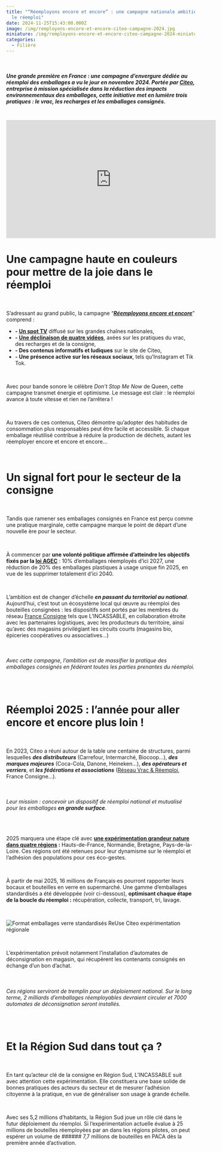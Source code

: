 ```yaml
---
title: "“Réemployons encore et encore” : une campagne nationale ambitieuse pour
  le réemploi"
date: 2024-11-25T15:43:00.000Z
image: /img/remployons-encore-et-encore-citeo-campagne-2024.jpg
miniature: /img/remployons-encore-et-encore-citeo-campagne-2024-miniature.jpg
categories:
  - Filière
---
```

<br>

##### Une grande première en France : une campagne d’envergure dédiée au réemploi des emballages a vu le jour en novembre 2024. Portée par [Citeo](https://www.citeo.com), entreprise à mission spécialisée dans la réduction des impacts environnementaux des emballages, cette initiative met en lumière trois pratiques : ***le vrac, les recharges et les emballages consignés*.**

<br>

<iframe width="560" height="315" src="https://www.youtube.com/embed/4M1SSX0jnxo?si=S3ZFvLcbZJvxVvlY" title="YouTube video player" frameborder="0" allow="accelerometer; autoplay; clipboard-write; encrypted-media; gyroscope; picture-in-picture; web-share" referrerpolicy="strict-origin-when-cross-origin" allowfullscreen></iframe>

<br>

# Une campagne haute en couleurs pour mettre de la joie dans le réemploi

<br>

S’adressant au grand public, la campagne “***[Réemployons encore et encore](https://v2.citeo.com/consommateurs-citoyens/encore-et-encore/?mtm_source=CRMONLR&mtm_medium=ONLR18&mtm_campaign=novembre2024)***” comprend : 

* **\-    [Un spot TV](https://youtu.be/4M1SSX0jnxo?si=S3ZFvLcbZJvxVvlY)** diffusé sur les grandes chaînes nationales,
* **\-    [Une déclinaison de quatre vidéos](https://www.youtube.com/playlist?list=PL_R5WljYpsrL_6Z5smxzy5_IbRogPcsyP)**, axées sur les pratiques du vrac, des recharges et de la consigne,
* **\-    Des contenus informatifs et ludiques** sur le site de Citeo,
* **\-    Une présence active sur les réseaux sociaux**, tels qu’Instagram et Tik Tok.

<br>

Avec pour bande sonore le célèbre *Don’t Stop Me Now* de Queen, cette campagne transmet énergie et optimisme. Le message est clair : le réemploi avance à toute vitesse et rien ne l’arrêtera ! 

<br>

Au travers de ces contenus, Citeo démontre qu’adopter des habitudes de consommation plus responsables peut être facile et accessible. Si chaque emballage réutilisé contribue à réduire la production de déchets, autant les réemployer encore et encore et encore…  

<br>

# Un signal fort pour le secteur de la consigne

<br>

Tandis que ramener ses emballages consignés en France est perçu comme une pratique marginale, cette campagne marque le point de départ d’une nouvelle ère pour le secteur. 

<br>

À commencer par **une volonté politique affirmée d’atteindre les objectifs fixés par la [loi AGEC](https://www.ecologie.gouv.fr/loi-anti-gaspillage-economie-circulaire)** : 10% d’emballages réemployés d’ici 2027, une réduction de 20% des emballages plastiques à usage unique fin 2025, en vue de les supprimer totalement d’ici 2040. 

<br>

L’ambition est de changer d’échelle ***en passant du territorial au national***. Aujourd’hui, c’est tout un écosystème local qui œuvre au réemploi des bouteilles consignées : les dispositifs sont portés par les membres du réseau [France Consigne](https://franceconsigne.fr/) tels que L’INCASSABLE, en collaboration étroite avec les partenaires logistiques, avec les producteurs du territoire, ainsi qu’avec des magasins privilégiant les circuits courts (magasins bio, épiceries coopératives ou associatives…) 

<br>

###### Avec cette campagne, l’ambition est de massifier la pratique des emballages consignés en fédérant toutes les parties prenantes du réemploi.

<br>

# Réemploi 2025 : l’année pour aller encore et encore plus loin !

<br>

En 2023, Citeo a réuni autour de la table une centaine de structures, parmi lesquelles ***des distributeurs*** (Carrefour, Intermarché, Biocoop…), ***des marques majeures*** (Coca-Cola, Danone, Heineken…), ***des opérateurs et verriers***, et ***les fédérations et associations*** ([Réseau Vrac & Réemploi](https://reseauvracetreemploi.org/), France Consigne…).

<br>

###### Leur mission : concevoir un dispositif de réemploi national et mutualisé pour les emballages **en grande surface**.

<br>

2025 marquera une étape clé avec **[une expérimentation grandeur nature dans quatre régions](https://www.citeo.com/le-mag/le-reemploi-se-deploie-dans-4-regions-francaises) :** Hauts-de-France, Normandie, Bretagne, Pays-de-la-Loire. Ces régions ont été retenues pour leur dynamisme sur le réemploi et l’adhésion des populations pour ces éco-gestes. 

<br>

À partir de mai 2025, 16 millions de Français·es pourront rapporter leurs bocaux et bouteilles en verre en supermarché. Une gamme d’emballages standardisés a été développée (voir ci-dessous), **optimisant chaque étape de la boucle du réemploi :** récupération, collecte, transport, tri, lavage. 

<br>

![Format emballages verre standardisés ReUse Citeo expérimentation régionale](https://bo.citeo.com/sites/default/files/styles/header_template/public/2024-07/Emballages%20standards%20-%206%20ref%20dispo%20d%C3%A8s%202025.jpg?itok=e_aEpOsr "Format des bouteilles et bocaux en verre standardisés par Citeo pour l'expérimentation régionale")

<br>

L’expérimentation prévoit notamment l’installation d’automates de déconsignation en magasin, qui récupèrent les contenants consignés en échange d’un bon d’achat. 

<br>

###### Ces régions serviront de tremplin pour un déploiement national. Sur le long terme, 2 milliards d’emballages réemployables devraient circuler et 7000 automates de déconsignation seront installés.

<br>

# Et la Région Sud dans tout ça ?

<br>

En tant qu’acteur clé de la consigne en Région Sud, L’INCASSABLE suit avec attention cette expérimentation. Elle constituera une base solide de bonnes pratiques des acteurs du secteur et de mesurer l’adhésion citoyenne à la pratique, en vue de généraliser son usage à grande échelle.  

<br>

Avec ses 5,2 millions d’habitants, la Région Sud joue un rôle clé dans le futur déploiement du réemploi. Si l’expérimentation actuelle évalue à 25 millions de bouteilles réemployées par an dans les régions pilotes, on peut espérer un volume de ###### 7,7 millions de bouteilles en PACA dès la première année d’activation.
